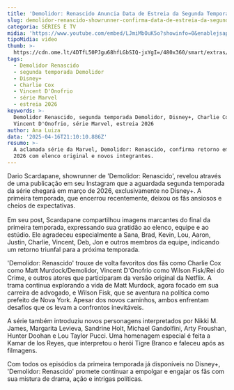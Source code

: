 ```yaml
---
title: 'Demolidor: Renascido Anuncia Data de Estreia da Segunda Temporada'
slug: demolidor-renascido-showrunner-confirma-data-de-estreia-da-segunda-temporada
categoria: SÉRIES E TV
midia: 'https://www.youtube.com/embed/LJmiMbOuK5o?showinfo=0&enablejsapi=1'
tipoMidia: video
thumb: >-
  https://cdn.ome.lt/4DTfL50PJgu68hfLGbSIQ-jxYgI=/480x360/smart/extras/conteudos/Captura_de_tela_2025-04-16_173934.png
tags:
  - Demolidor Renascido
  - segunda temporada Demolidor
  - Disney+
  - Charlie Cox
  - Vincent D'Onofrio
  - série Marvel
  - estreia 2026
keywords: >-
  Demolidor Renascido, segunda temporada Demolidor, Disney+, Charlie Cox,
  Vincent D'Onofrio, série Marvel, estreia 2026
author: Ana Luiza
data: '2025-04-16T21:10:10.886Z'
resumo: >-
  A aclamada série da Marvel, Demolidor: Renascido, confirma retorno em março de
  2026 com elenco original e novos integrantes.
---
```


Dario Scardapane, showrunner de 'Demolidor: Renascido', revelou através de uma publicação em seu Instagram que a aguardada segunda temporada da série chegará em março de 2026, exclusivamente no Disney+. A primeira temporada, que encerrou recentemente, deixou os fãs ansiosos e cheios de expectativas.

<blockquote class="instagram-media" data-instgrm-permalink="https://www.instagram.com/reel/DIfRN7jRShY/embed/?utm_source=ig_embed" data-instgrm-version="14" style="width:100%; max-width:540px; margin:1rem auto;"></blockquote>

Em seu post, Scardapane compartilhou imagens marcantes do final da primeira temporada, expressando sua gratidão ao elenco, equipe e ao estúdio. Ele agradeceu especialmente a Sana, Brad, Kevin, Lou, Aaron, Justin, Charlie, Vincent, Deb, Jon e outros membros da equipe, indicando um retorno triunfal para a próxima temporada.

'Demolidor: Renascido' trouxe de volta favoritos dos fãs como Charlie Cox como Matt Murdock/Demolidor, Vincent D'Onofrio como Wilson Fisk/Rei do Crime, e outros atores que participaram da versão original da Netflix. A trama continua explorando a vida de Matt Murdock, agora focado em sua carreira de advogado, e Wilson Fisk, que se aventura na política como prefeito de Nova York. Apesar dos novos caminhos, ambos enfrentam desafios que os levam a confrontos inevitáveis.

A série também introduziu novos personagens interpretados por Nikki M. James, Margarita Levieva, Sandrine Holt, Michael Gandolfini, Arty Froushan, Hunter Doohan e Lou Taylor Pucci. Uma homenagem especial é feita a Kamar de los Reyes, que interpretou o herói Tigre Branco e faleceu após as filmagens.

Com todos os episódios da primeira temporada já disponíveis no Disney+, 'Demolidor: Renascido' promete continuar a empolgar e engajar os fãs com sua mistura de drama, ação e intrigas políticas.
